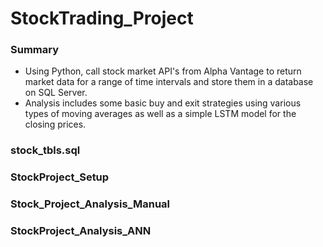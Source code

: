 # StockTrading_Project
### Summary
* Using Python, call stock market API's from Alpha Vantage to return market data for a range of time intervals and store them in a database on SQL Server.
* Analysis includes some basic buy and exit strategies using various types of moving averages as well as a simple LSTM model for the closing prices.

### stock_tbls.sql
### StockProject_Setup
### Stock_Project_Analysis_Manual
### StockProject_Analysis_ANN


